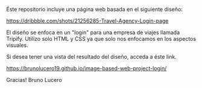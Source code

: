 Éste repositorio incluye una página web basada en el siguiente diseño: 

https://dribbble.com/shots/21256285-Travel-Agency-Login-page

El diseño se enfoca en un "login" para una empresa de viajes llamada Tripify. Utilizo solo HTML y CSS ya que solo nos enfocamos en los aspectos visuales.

Si desea tener una vista del resultado del diseño, acceda a éste link. 

https://brunolucero19.github.io/image-based-web-project-login/

Gracias! Bruno Lucero
